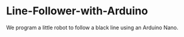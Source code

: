 # Line-Follower-with-Arduino
We program a little robot to follow a black line using an Arduino Nano.
